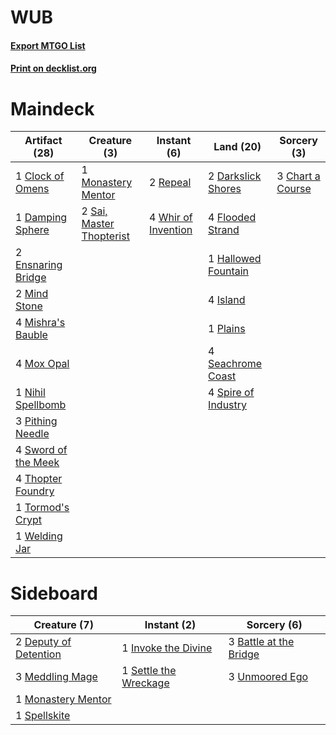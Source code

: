 # WUB

#### [Export MTGO List](../collection/WUB/WUB.txt)
#### [Print on decklist.org](http://decklist.org/?deckmain=3%09Chart%20a%20Course%0A1%09Clock%20of%20Omens%0A1%09Damping%20Sphere%0A2%09Darkslick%20Shores%0A2%09Ensnaring%20Bridge%0A4%09Flooded%20Strand%0A1%09Hallowed%20Fountain%0A4%09Island%0A2%09Mind%20Stone%0A4%09Mishra's%20Bauble%0A1%09Monastery%20Mentor%0A4%09Mox%20Opal%0A1%09Nihil%20Spellbomb%0A3%09Pithing%20Needle%0A1%09Plains%0A2%09Repeal%0A2%09Sai,%20Master%20Thopterist%0A4%09Seachrome%20Coast%0A4%09Spire%20of%20Industry%0A4%09Sword%20of%20the%20Meek%0A4%09Thopter%20Foundry%0A1%09Tormod's%20Crypt%0A1%09Welding%20Jar%0A4%09Whir%20of%20Invention&deckside=3%09Battle%20at%20the%20Bridge%0A2%09Deputy%20of%20Detention%0A1%09Invoke%20the%20Divine%0A3%09Meddling%20Mage%0A1%09Monastery%20Mentor%0A1%09Settle%20the%20Wreckage%0A1%09Spellskite%0A3%09Unmoored%20Ego)
# Maindeck

|                                        Artifact (28)                                         |                                           Creature (3)                                            |                                         Instant (6)                                          |                                          Land (20)                                           |                                        Sorcery (3)                                        |
|----------------------------------------------------------------------------------------------|---------------------------------------------------------------------------------------------------|----------------------------------------------------------------------------------------------|----------------------------------------------------------------------------------------------|-------------------------------------------------------------------------------------------|
|1 [Clock of Omens](http://gatherer.wizards.com/Pages/Card/Details.aspx?multiverseid=51129)    |1 [Monastery Mentor](http://gatherer.wizards.com/Pages/Card/Details.aspx?multiverseid=391883)      |2 [Repeal](http://gatherer.wizards.com/Pages/Card/Details.aspx?multiverseid=405357)           |2 [Darkslick Shores](http://gatherer.wizards.com/Pages/Card/Details.aspx?multiverseid=209400) |3 [Chart a Course](http://gatherer.wizards.com/Pages/Card/Details.aspx?multiverseid=435200)|
|1 [Damping Sphere](http://gatherer.wizards.com/Pages/Card/Details.aspx?multiverseid=443101)   |2 [Sai, Master Thopterist](http://gatherer.wizards.com/Pages/Card/Details.aspx?multiverseid=447205)|4 [Whir of Invention](http://gatherer.wizards.com/Pages/Card/Details.aspx?multiverseid=423716)|4 [Flooded Strand](http://gatherer.wizards.com/Pages/Card/Details.aspx?multiverseid=405098)   |                                                                                           |
|2 [Ensnaring Bridge](http://gatherer.wizards.com/Pages/Card/Details.aspx?multiverseid=15866)  |                                                                                                   |                                                                                              |1 [Hallowed Fountain](http://gatherer.wizards.com/Pages/Card/Details.aspx?multiverseid=97071) |                                                                                           |
|2 [Mind Stone](http://gatherer.wizards.com/Pages/Card/Details.aspx?multiverseid=135280)       |                                                                                                   |                                                                                              |4 [Island](http://gatherer.wizards.com/Pages/Card/Details.aspx?multiverseid=439857)           |                                                                                           |
|4 [Mishra's Bauble](http://gatherer.wizards.com/Pages/Card/Details.aspx?multiverseid=122122)  |                                                                                                   |                                                                                              |1 [Plains](http://gatherer.wizards.com/Pages/Card/Details.aspx?multiverseid=439856)           |                                                                                           |
|4 [Mox Opal](http://gatherer.wizards.com/Pages/Card/Details.aspx?multiverseid=397719)         |                                                                                                   |                                                                                              |4 [Seachrome Coast](http://gatherer.wizards.com/Pages/Card/Details.aspx?multiverseid=209399)  |                                                                                           |
|1 [Nihil Spellbomb](http://gatherer.wizards.com/Pages/Card/Details.aspx?multiverseid=442215)  |                                                                                                   |                                                                                              |4 [Spire of Industry](http://gatherer.wizards.com/Pages/Card/Details.aspx?multiverseid=423851)|                                                                                           |
|3 [Pithing Needle](http://gatherer.wizards.com/Pages/Card/Details.aspx?multiverseid=129526)   |                                                                                                   |                                                                                              |                                                                                              |                                                                                           |
|4 [Sword of the Meek](http://gatherer.wizards.com/Pages/Card/Details.aspx?multiverseid=126215)|                                                                                                   |                                                                                              |                                                                                              |                                                                                           |
|4 [Thopter Foundry](http://gatherer.wizards.com/Pages/Card/Details.aspx?multiverseid=183017)  |                                                                                                   |                                                                                              |                                                                                              |                                                                                           |
|1 [Tormod's Crypt](http://gatherer.wizards.com/Pages/Card/Details.aspx?multiverseid=389723)   |                                                                                                   |                                                                                              |                                                                                              |                                                                                           |
|1 [Welding Jar](http://gatherer.wizards.com/Pages/Card/Details.aspx?multiverseid=48328)       |                                                                                                   |                                                                                              |                                                                                              |                                                                                           |


# Sideboard

|                                          Creature (7)                                          |                                          Instant (2)                                           |                                           Sorcery (6)                                           |
|------------------------------------------------------------------------------------------------|------------------------------------------------------------------------------------------------|-------------------------------------------------------------------------------------------------|
|2 [Deputy of Detention](http://gatherer.wizards.com/Pages/Card/Details.aspx?multiverseid=457309)|1 [Invoke the Divine](http://gatherer.wizards.com/Pages/Card/Details.aspx?multiverseid=442910)  |3 [Battle at the Bridge](http://gatherer.wizards.com/Pages/Card/Details.aspx?multiverseid=423720)|
|3 [Meddling Mage](http://gatherer.wizards.com/Pages/Card/Details.aspx?multiverseid=179547)      |1 [Settle the Wreckage](http://gatherer.wizards.com/Pages/Card/Details.aspx?multiverseid=435186)|3 [Unmoored Ego](http://gatherer.wizards.com/Pages/Card/Details.aspx?multiverseid=452962)        |
|1 [Monastery Mentor](http://gatherer.wizards.com/Pages/Card/Details.aspx?multiverseid=391883)   |                                                                                                |                                                                                                 |
|1 [Spellskite](http://gatherer.wizards.com/Pages/Card/Details.aspx?multiverseid=397743)         |                                                                                                |                                                                                                 |

